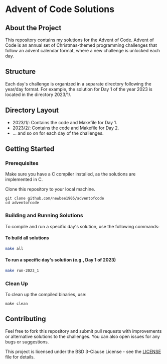# Advent of Code Solutions

## About the Project

This repository contains my solutions for the Advent of Code. Advent of Code is an annual set of Christmas-themed programming challenges that follow an advent calendar format, where a new challenge is unlocked each day.

## Structure

Each day's challenge is organized in a separate directory following the year/day format. For example, the solution for Day 1 of the year 2023 is located in the directory 2023/1/.

## Directory Layout

- 2023/1/: Contains the code and Makefile for Day 1.
- 2023/2/: Contains the code and Makefile for Day 2.
- ... and so on for each day of the challenges.

## Getting Started

### Prerequisites

Make sure you have a C compiler installed, as the solutions are implemented in C.

Clone this repository to your local machine.

```
git clone github.com/newbee1905/adventofcode
cd adventofcode
```

### Building and Running Solutions

To compile and run a specific day's solution, use the following commands:

#### To build all solutions

```bash
make all
```

#### To run a specific day's solution (e.g., Day 1 of 2023)

```bash
make run-2023_1
```

### Clean Up

To clean up the compiled binaries, use:

```
make clean
```

## Contributing

Feel free to fork this repository and submit pull requests with improvements or alternative solutions to the challenges. You can also open issues for any bugs or suggestions.

This project is licensed under the BSD 3-Clause License - see the [LICENSE](LICENSE) file for details.

